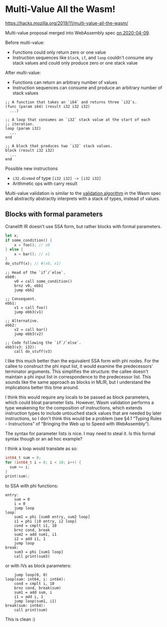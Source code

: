 # Multi-Value All the Wasm!

https://hacks.mozilla.org/2019/11/multi-value-all-the-wasm/

Multi-value proposal merged into WebAssembly spec
[on 2020-04-09](https://github.com/WebAssembly/spec/pull/1145).

Before multi-value:
- Functions could only return zero or one value
- Instruction sequences like `block`, `if`, and `loop` couldn't consume
  any stack values and could only produce zero or one stack value

After multi-value:
- Functions can return an arbitrary number of values
- Instruction sequences can consume and produce an arbitrary number of
  stack values

```wasm
;; A function that takes an `i64` and returns three `i32`s.
(func (param i64) (result i32 i32 i32)
  ...)

;; A loop that consumes an `i32` stack value at the start of each
;; iteration.
loop (param i32)
  ...
end

;; A block that produces two `i32` stack values.
block (result i32 i32)
  ...
end
```

Possible new instructions
- `i32.divmod` of type `[i32 i32] -> [i32 i32]`
- Arithmetic ops with carry result

Multi-value validation is similar to the
[validation algorithm](https://webassembly.github.io/spec/core/appendix/algorithm.html)
in the Wasm spec and abstractly abstractly interprets with a stack of
types, instead of values.

## Blocks with formal parameters

Cranelift IR doesn't use SSA form, but rather blocks with formal
parameters.

```rust
let x;
if some_condition() {
    x = foo(); // x0
} else {
    x = bar(); // x1
}
do_stuff(x); // Φ(x0, x1)
```

```cranelift-ir
;; Head of the `if`/`else`.
ebb0:
    v0 = call some_condition()
    brnz v0, ebb1
    jump ebb2

;; Consequent.
ebb1:
    v1 = call foo()
    jump ebb3(v1)

;; Alternative.
ebb2:
    v2 = call bar()
    jump ebb3(v2)

;; Code following the `if`/`else`.
ebb3(v3: i32):
    call do_stuff(v3)
```

I like this much better than the equivalent SSA form with phi nodes. For
the callee to construct the phi input list, it would examine the
predecessors' terminator arguments. This simplifies the structure: the
callee doesn't maintain a phi input list in correspondence to the
predecessor list. This sounds like the same approach as blocks in MLIR,
but I understand the implications better this time around.

I think this would require any locals to be passed as block parameters,
which could bloat parameter lists. However, Wasm validation performs a
type weakening for the composition of instructions, which extends
instruction types to include untouched stack values that are needed by
later instructions, so I don't think this would be a problem (see §4.1
“Typing Rules - Instructions” of “Bringing the Web up to Speed with
WebAssembly”).

The syntax for parameter lists is nice. I may need to steal it. Is this
formal syntax though or an ad hoc example?

I think a loop would translate as so:

```c
int64_t sum = 0;
for (int64_t i = 0; i < 10; i++) {
  sum += i;
}
print(sum);
```

to SSA with phi functions:

```phi-pseudo-ir
entry:
    sum = 0
    i = 0
    jump loop
loop:
    sum1 = phi [sum0 entry, sum2 loop]
    i1 = phi [i0 entry, i2 loop]
    cond = cmplt i1, 10
    brnz cond, break
    sum2 = add sum1, i1
    i2 = add i1, 1
    jump loop
break:
    sum3 = phi [sum1 loop]
    call print(sum3)
```

or with IVs as block parameters:

```param-pseudo-ir
    jump loop(0, 0)
loop(sum: int64, i: int64):
    cond = cmplt i, 10
    brnz cond, break(sum)
    sum1 = add sum, i
    i1 = add i, 1
    jump loop(sum1, i1)
break(sum: int64):
    call print(sum)
```

This is clean :)
